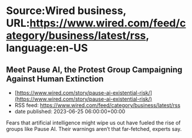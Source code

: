 # Source:Wired business, URL:https://www.wired.com/feed/category/business/latest/rss, language:en-US

## Meet Pause AI, the Protest Group Campaigning Against Human Extinction
 - [https://www.wired.com/story/pause-ai-existential-risk/](https://www.wired.com/story/pause-ai-existential-risk/)
 - RSS feed: https://www.wired.com/feed/category/business/latest/rss
 - date published: 2023-06-25 06:00:00+00:00

Fears that artificial intelligence might wipe us out have fueled the rise of groups like Pause AI. Their warnings aren’t that far-fetched, experts say.

